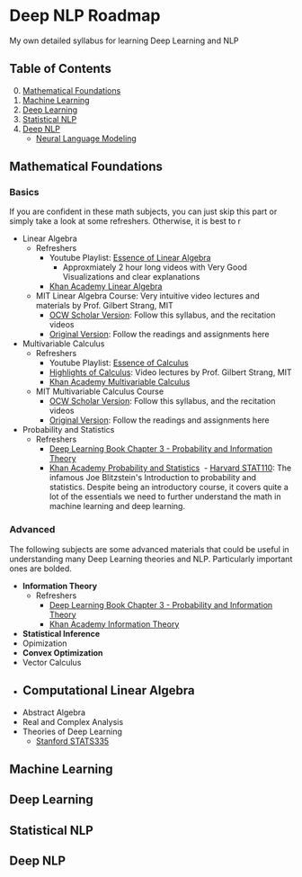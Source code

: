 # Deep NLP Roadmap
My own detailed syllabus for learning Deep Learning and NLP

## Table of Contents
0. [Mathematical Foundations](fathematical-foundations)
1. [Machine Learning](machine-learning)
2. [Deep Learning](deep-learning)
3. [Statistical NLP](statistical-nlp)
4. [Deep NLP](deep-nlp)
    - [Neural Language Modeling](neural-language-modeling)

## Mathematical Foundations
### Basics
If you are confident in these math subjects, you can just skip this part or simply take a look at some refreshers. Otherwise, it is best to r

- Linear Algebra
  - Refreshers 
    - Youtube Playlist: [Essence of Linear Algebra](https://www.youtube.com/playlist?list=PLZHQObOWTQDPD3MizzM2xVFitgF8hE_ab)
      - Approxmiately 2 hour long videos with Very Good Visualizations and clear explanations
    - [Khan Academy Linear Algebra](https://www.khanacademy.org/math/linear-algebra)
  - MIT Linear Algebra Course: Very intuitive video lectures and materials by Prof. Gilbert Strang, MIT
    - [OCW Scholar Version](https://ocw.mit.edu/courses/mathematics/18-06sc-linear-algebra-fall-2011/ax-b-and-the-four-subspaces/the-geometry-of-linear-equations/): Follow this syllabus, and the recitation videos
    - [Original Version](https://ocw.mit.edu/courses/mathematics/18-06-linear-algebra-spring-2010/): Follow the readings and assignments here
- Multivariable Calculus
  - Refreshers
    - Youtube Playlist: [Essence of Calculus](https://www.youtube.com/playlist?list=PLZHQObOWTQDMsr9K-rj53DwVRMYO3t5Yr)
    - [Highlights of Calculus](https://ocw.mit.edu/resources/res-18-005-highlights-of-calculus-spring-2010/): Video lectures by Prof. Gilbert Strang, MIT
    - [Khan Academy Multivariable Calculus](https://www.khanacademy.org/math/multivariable-calculus)
  - MIT Multivariable Calculus Course
    - [OCW Scholar Version](https://ocw.mit.edu/courses/mathematics/18-02-multivariable-calculus-fall-2007/index.htm): Follow this syllabus, and the recitation videos
    - [Original Version](https://ocw.mit.edu/courses/mathematics/18-02sc-multivariable-calculus-fall-2010/): Follow the readings and assignments here
- Probability and Statistics
  - Refreshers
    - [Deep Learning Book Chapter 3 - Probability and Information Theory](http://www.deeplearningbook.org/contents/prob.html)
    - [Khan Academy Probability and Statistics](https://www.khanacademy.org/math/statistics-probability)
  - [Harvard STAT110](https://projects.iq.harvard.edu/stat110): The infamous Joe Blitzstein's Introduction to probability and statistics. Despite being an introductory course, it covers quite a lot of the essentials we need to further understand the math in machine learning and deep learning.

### Advanced
The following subjects are some advanced materials that could be useful in understanding many Deep Learning theories and NLP. Particularly important ones are bolded.

- **Information Theory**
  - Refreshers
    - [Deep Learning Book Chapter 3 - Probability and Information Theory](http://www.deeplearningbook.org/contents/prob.html)
    - [Khan Academy Information Theory](https://www.khanacademy.org/computing/computer-science/informationtheory)
- **Statistical Inference**
- Opimization
- **Convex Optimization**
- Vector Calculus
- Computational Linear Algebra
  - 
- Abstract Algebra
- Real and Complex Analysis
- Theories of Deep Learning
  - [Stanford STATS335](https://stats385.github.io/)

## Machine Learning

## Deep Learning

## Statistical NLP

## Deep NLP

